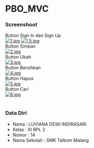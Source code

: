 # PBO_MVC <br>
### Screenshoot
Button Sign In dan Sign Up <br>
[![1.jpg](https://s17.postimg.org/jf4o197pb/image.jpg)](https://postimg.org/image/4j64tnwaj/)
[![1,5.jpg](https://s16.postimg.org/qsv9dtrgl/1_5.jpg)](https://postimg.org/image/rie1q6s01/) <br>
Button Simpan <br>
[![2.jpg](https://s1.postimg.org/4ixy3vqe7/image.jpg)](https://postimg.org/image/yav0j2d7f/) <br>
Button Ubah <br>
[![3.jpg](https://s15.postimg.org/5zx9gz00r/image.jpg)](https://postimg.org/image/sbv2acz4n/) <br>
Button Bersihkan <br>
[![4.jpg](https://s12.postimg.org/9ieb3yi4t/image.jpg)](https://postimg.org/image/8svirlhl5/) <br>
Button Hapus <br>
[![5.jpg](https://s9.postimg.org/et0oucnf3/image.jpg)](https://postimg.org/image/7psteqhzf/) <br>
Button Cari <br>
[![6.jpg](https://s15.postimg.org/wi16bz7hn/image.jpg)](https://postimg.org/image/6mhfss5nr/) <br>
<br>
### Data Diri
- Nama    : LUVIANA DEWI INDIRASARI
- Kelas   : XI RPL 2
- Nomor   : 14
- Nama Sekolah  : SMK Telkom Malang
